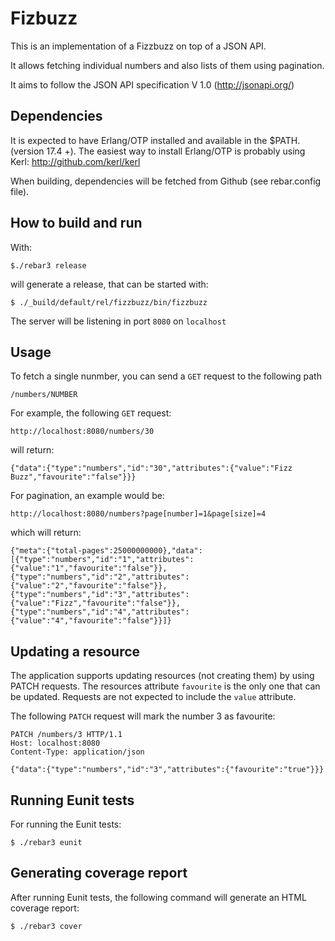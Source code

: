 Fizbuzz
========

This is an implementation of a Fizzbuzz on top of a JSON API.

It allows fetching individual numbers and also lists of them using pagination.

It aims to follow the JSON API specification V 1.0 (http://jsonapi.org/)

Dependencies
-
It is expected to have Erlang/OTP installed and available in the $PATH. (version 17.4 +).
The easiest way to install Erlang/OTP is probably using Kerl: http://github.com/kerl/kerl

When building, dependencies will be fetched from Github (see rebar.config file).

How to build and run
-
With:
```
$./rebar3 release
```
will generate a release, that can be started with:
```
$ ./_build/default/rel/fizzbuzz/bin/fizzbuzz
```
The server will be listening in port `8080` on `localhost`

Usage
-
To fetch a single nunmber, you can send a `GET` request to the following path

```
/numbers/NUMBER
```
For example, the following `GET` request:

```
http://localhost:8080/numbers/30
```
will return:
```
{"data":{"type":"numbers","id":"30","attributes":{"value":"Fizz Buzz","favourite":"false"}}}
```
For pagination, an example would be:

```
http://localhost:8080/numbers?page[number]=1&page[size]=4
```
which will return:

```
{"meta":{"total-pages":25000000000},"data":[{"type":"numbers","id":"1","attributes":{"value":"1","favourite":"false"}},{"type":"numbers","id":"2","attributes":{"value":"2","favourite":"false"}},{"type":"numbers","id":"3","attributes":{"value":"Fizz","favourite":"false"}},{"type":"numbers","id":"4","attributes":{"value":"4","favourite":"false"}}]}
```
Updating a resource
-
The application supports updating resources (not creating them) by using PATCH requests. The resources attribute `favourite` is the only one that can be updated. Requests are not expected to include the `value` attribute.

The following `PATCH` request will mark the number 3 as favourite:

```
PATCH /numbers/3 HTTP/1.1
Host: localhost:8080
Content-Type: application/json

{"data":{"type":"numbers","id":"3","attributes":{"favourite":"true"}}}
```
Running Eunit tests
-
For running the Eunit tests:
```
$ ./rebar3 eunit
```

Generating coverage report
-
After running Eunit tests, the following command will generate an HTML coverage report:

```
$ ./rebar3 cover
```
